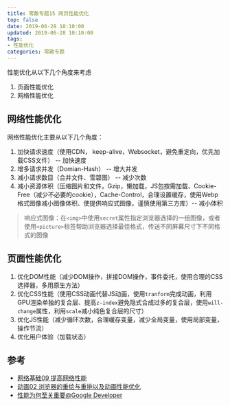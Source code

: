 ```yaml
---
title: 零散专题15 网页性能优化
top: false
date: 2019-06-28 10:10:00
updated: 2019-06-28 10:10:00
tags: 
- 性能优化
categories: 零散专题
---
```


性能优化从以下几个角度来考虑

1. 页面性能优化
2. 网络性能优化

<!-- more -->

## 网络性能优化

网络性能优化主要从以下几个角度：

1. 加快请求速度（使用CDN， keep-alive，Websocket，避免重定向，优先加载CSS文件） -- 加快速度
2. 增多请求并发（Domian-Hash） -- 增大并发
3. 减小请求数目（合并文件、雪碧图） -- 减少次数
4. 减小资源体积（压缩图片和文件，Gzip，懒加载，JS包按需加载、Cookie-Free（减少不必要的cookie），Cache-Control，合理设置缓存，使用Webp格式图像减小图像体积、使提供响应式图像，谨慎使用第三方库）-- 减小体积

> 响应式图像：在`<img>`中使用`secret`属性指定浏览器选择的一组图像，或者使用`<picture>`标签帮助浏览器选择最佳格式，传送不同屏幕尺寸下不同格式的图像

## 页面性能优化

1. 优化DOM性能（减少DOM操作，拼接DOM操作，事件委托，使用合理的CSS选择器，多用原生方法）
2. 优化CSS性能（使用CSS动画代替JS动画，使用`tranform`完成动画，利用GPU渲染单独的复合层、提高`z-index`避免隐式合成过多的复合层，使用`will-change`属性，利用`scale`减小纯色复合层的尺寸）
3. 优化JS性能（减少循环次数，合理缓存变量，减少全局变量，使用局部变量，操作节流）
4. 优化用户体验（加载状态）

## 参考
- [网络基础09 提高网络性能](https://blog.csdn.net/duola8789/article/details/84884287)
- [动画02 浏览器的重绘与重排以及动画性能优化](https://blog.csdn.net/duola8789/article/details/79237553)
- [性能为何至关重要@Google Developer](https://developers.google.com/web/fundamentals/performance/why-performance-matters/)
